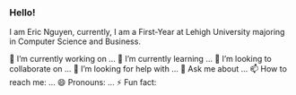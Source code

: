 ### Hello!
  I am Eric Nguyen, currently, I am a First-Year at Lehigh University majoring in Computer Science and Business.
  
🔭 I’m currently working on ...
🌱 I’m currently learning ...
👯 I’m looking to collaborate on ...
🤔 I’m looking for help with ...
💬 Ask me about ...
📫 How to reach me: ...
😄 Pronouns: ...
⚡ Fun fact: 

<img align/>

